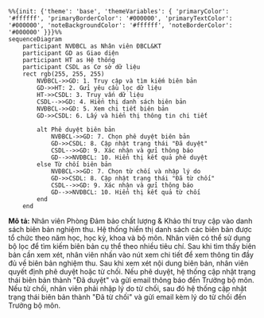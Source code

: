 ```mermaid
%%{init: {'theme': 'base', 'themeVariables': { 'primaryColor': '#ffffff', 'primaryBorderColor': '#000000', 'primaryTextColor': '#000000', 'noteBackgroundColor': '#ffffff', 'noteBorderColor': '#000000' }}}%%
sequenceDiagram
    participant NVĐBCL as Nhân viên ĐBCL&KT
    participant GD as Giao diện
    participant HT as Hệ thống
    participant CSDL as Cơ sở dữ liệu
    rect rgb(255, 255, 255)
        NVĐBCL->>GD: 1. Truy cập và tìm kiếm biên bản
        GD->>HT: 2. Gửi yêu cầu lọc dữ liệu
        HT->>CSDL: 3. Truy vấn dữ liệu
        CSDL-->>GD: 4. Hiển thị danh sách biên bản
        NVĐBCL->>GD: 5. Xem chi tiết biên bản
        GD->>CSDL: 6. Lấy và hiển thị thông tin chi tiết
        
        alt Phê duyệt biên bản
            NVĐBCL->>GD: 7. Chọn phê duyệt biên bản
            GD->>CSDL: 8. Cập nhật trạng thái "Đã duyệt"
            CSDL-->>GD: 9. Xác nhận và gửi thông báo
            GD-->>NVĐBCL: 10. Hiển thị kết quả phê duyệt
        else Từ chối biên bản
            NVĐBCL->>GD: 7. Chọn từ chối và nhập lý do
            GD->>CSDL: 8. Cập nhật trạng thái "Đã từ chối"
            CSDL-->>GD: 9. Xác nhận và gửi thông báo
            GD-->>NVĐBCL: 10. Hiển thị kết quả từ chối
        end
    end
```

**Mô tả:** Nhân viên Phòng Đảm bảo chất lượng & Khảo thí truy cập vào danh sách biên bản nghiệm thu. Hệ thống hiển thị danh sách các biên bản được tổ chức theo năm học, học kỳ, khoa và bộ môn. Nhân viên có thể sử dụng bộ lọc để tìm kiếm biên bản cụ thể theo nhiều tiêu chí. Sau khi tìm thấy biên bản cần xem xét, nhân viên nhấn vào nút xem chi tiết để xem thông tin đầy đủ về biên bản nghiệm thu. Sau khi xem xét nội dung biên bản, nhân viên quyết định phê duyệt hoặc từ chối. Nếu phê duyệt, hệ thống cập nhật trạng thái biên bản thành "Đã duyệt" và gửi email thông báo đến Trưởng bộ môn. Nếu từ chối, nhân viên phải nhập lý do từ chối, sau đó hệ thống cập nhật trạng thái biên bản thành "Đã từ chối" và gửi email kèm lý do từ chối đến Trưởng bộ môn. 